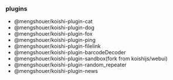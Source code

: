 ### plugins

- @mengshouer/koishi-plugin-cat
- @mengshouer/koishi-plugin-dog
- @mengshouer/koishi-plugin-fox
- @mengshouer/koishi-plugin-ping
- @mengshouer/koishi-plugin-filelink
- @mengshouer/koishi-plugin-barcodeDecoder
- @mengshouer/koishi-plugin-sandbox(fork from koishijs/webui)
- @mengshouer/koishi-plugin-random_repeater
- @mengshouer/koishi-plugin-news
